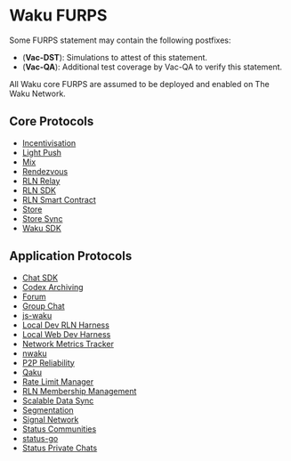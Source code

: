 # Waku FURPS

Some FURPS statement may contain the following postfixes:

- (**Vac-DST**): Simulations to attest of this statement.
- (**Vac-QA**): Additional test coverage by Vac-QA to verify this statement.

All Waku core FURPS are assumed to be deployed and enabled on The Waku Network.

## Core Protocols

- [Incentivisation](core/incentivisation.md)
- [Light Push](core/light_push.md)
- [Mix](core/mix.md)
- [Rendezvous](core/rendezvous.md)
- [RLN Relay](core/rln_relay.md)
- [RLN SDK](core/rln_sdk.md)
- [RLN Smart Contract](core/rln_smart_contract.md)
- [Store](core/store.md)
- [Store Sync](core/store_sync.md)
- [Waku SDK](core/waku_sdk.md)

## Application Protocols

- [Chat SDK](application/chat_sdk.md)
- [Codex Archiving](application/codex_archiving.md)
- [Forum](application/forum.md)
- [Group Chat](application/group_chat.md)
- [js-waku](application/js-waku.md)
- [Local Dev RLN Harness](application/local_dev_rln_harness.md)
- [Local Web Dev Harness](application/local_web_dev_harness.md)
- [Network Metrics Tracker](application/network_metrics_tracker.md)
- [nwaku](application/nwaku.md)
- [P2P Reliability](application/p2p_reliability.md)
- [Qaku](application/qaku.md)
- [Rate Limit Manager](application/rate_limit_manager.md)
- [RLN Membership Management](application/rln_membership_management.md)
- [Scalable Data Sync](application/sds.md)
- [Segmentation](application/segmentation.md)
- [Signal Network](application/signal_network.md)
- [Status Communities](application/status_communities.md)
- [status-go](application/status_go.md)
- [Status Private Chats](application/status_private_chats.md)